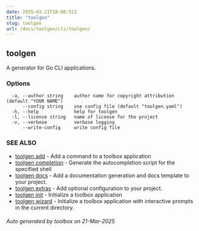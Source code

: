 ```yaml
---
date: 2025-03-21T18:00:51Z
title: "toolgen"
slug: toolgen
url: /docs/toolgen/cli/toolgen/
---
```

## toolgen

A generator for Go CLI applications.

### Options

```
  -a, --author string    author name for copyright attribution (default "YOUR NAME")
      --config string    use config file (default "toolgen.yaml")
  -h, --help             help for toolgen
  -l, --license string   name of license for the project
  -v, --verbose          verbose logging
      --write-config     write config file
```

### SEE ALSO

* [toolgen add](/toolbox/docs/toolgen/cli/toolgen_add/)	 - Add a command to a toolbox application
* [toolgen completion](/toolbox/docs/toolgen/cli/toolgen_completion/)	 - Generate the autocompletion script for the specified shell
* [toolgen docs](/toolbox/docs/toolgen/cli/toolgen_docs/)	 - Add a documentation generation and docs template to your project.
* [toolgen extras](/toolbox/docs/toolgen/cli/toolgen_extras/)	 - Add optional configuration to your project.
* [toolgen init](/toolbox/docs/toolgen/cli/toolgen_init/)	 - Initialize a toolbox application
* [toolgen wizard](/toolbox/docs/toolgen/cli/toolgen_wizard/)	 - Initialize a toolbox application with interactive prompts in the current directory.

###### Auto generated by toolbox on 21-Mar-2025
